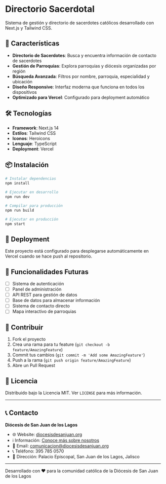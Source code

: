 # Directorio Sacerdotal

Sistema de gestión y directorio de sacerdotes católicos desarrollado con Next.js y Tailwind CSS.

## 🚀 Características

- **Directorio de Sacerdotes**: Busca y encuentra información de contacto de sacerdotes
- **Gestión de Parroquias**: Explora parroquias y diócesis organizadas por región
- **Búsqueda Avanzada**: Filtros por nombre, parroquia, especialidad y ubicación
- **Diseño Responsive**: Interfaz moderna que funciona en todos los dispositivos
- **Optimizado para Vercel**: Configurado para deployment automático

## 🛠️ Tecnologías

- **Framework**: Next.js 14
- **Estilos**: Tailwind CSS
- **Iconos**: Heroicons
- **Lenguaje**: TypeScript
- **Deployment**: Vercel

## 📦 Instalación

```bash
# Instalar dependencias
npm install

# Ejecutar en desarrollo
npm run dev

# Compilar para producción
npm run build

# Ejecutar en producción
npm start
```

## 🌟 Deployment

Este proyecto está configurado para desplegarse automáticamente en Vercel cuando se hace push al repositorio.

## 📱 Funcionalidades Futuras

- [ ] Sistema de autenticación
- [ ] Panel de administración
- [ ] API REST para gestión de datos
- [ ] Base de datos para almacenar información
- [ ] Sistema de contacto directo
- [ ] Mapa interactivo de parroquias

## 🤝 Contribuir

1. Fork el proyecto
2. Crea una rama para tu feature (`git checkout -b feature/AmazingFeature`)
3. Commit tus cambios (`git commit -m 'Add some AmazingFeature'`)
4. Push a la rama (`git push origin feature/AmazingFeature`)
5. Abre un Pull Request

## 📄 Licencia

Distribuido bajo la Licencia MIT. Ver `LICENSE` para más información.

---

## 📞 Contacto

**Diócesis de San Juan de los Lagos**
- 🌐 Website: [diocesisdesanjuan.org](https://diocesisdesanjuan.org)
- ℹ️ Información: [Conoce más sobre nosotros](https://diocesisdesanjuan.org/?p=202)
- 📧 Email: comunicacion@diocesisdesanjuan.org
- 📞 Teléfono: 395 785 0570
- 🏢 Dirección: Palacio Episcopal, San Juan de los Lagos, Jalisco

---

Desarrollado con ❤️ para la comunidad católica de la Diócesis de San Juan de los Lagos 